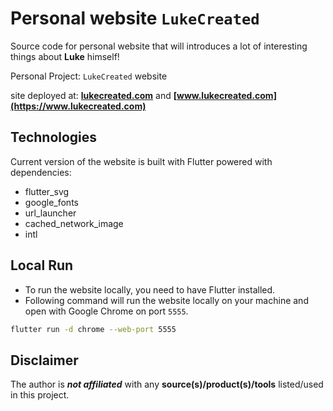 # Personal website `LukeCreated`

Source code for personal website that will introduces a lot of interesting things about **Luke** himself!

Personal Project: `LukeCreated` website

site deployed at: **[lukecreated.com](https://lukecreated.com)** and **[www.lukecreated.com](https://www.lukecreated.com)**

## Technologies

Current version of the website is built with Flutter powered with dependencies:

- flutter_svg
- google_fonts
- url_launcher
- cached_network_image
- intl

## Local Run

- To run the website locally, you need to have Flutter installed.
- Following command will run the website locally on your machine and open with Google Chrome on port `5555`.

```bash
flutter run -d chrome --web-port 5555
```

## Disclaimer

The author is _**not affiliated**_ with any **source(s)/product(s)/tools** listed/used in this project.
